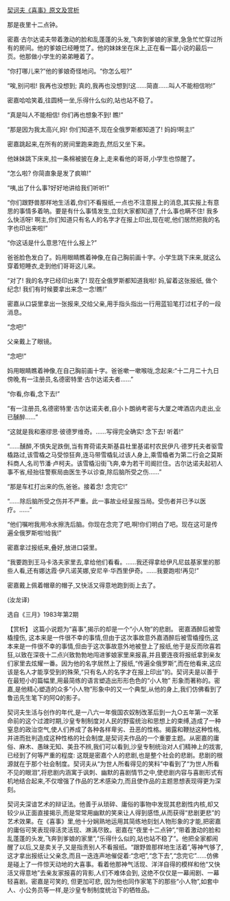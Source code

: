 [契诃夫《喜事》原文及赏析](https://www.vrrw.net/wx/15591.html)

那是夜里十二点钟。

密嘉·古尔达诺夫带着激动的脸和乱蓬蓬的头发,飞奔到爹娘的家里,急急忙忙穿过所有的房间。他的爹娘已经睡觉了。他的妹妹坐在床上,正在看一篇小说的最后一页。他那做小学生的弟弟睡着了。

“你打哪儿来?”他的爹娘奇怪地问。“你怎么啦?”

“唉,别问啦! 我再也没想到; 真的,我再也没想到!这……简直……叫人不能相信哟!”

密嘉哈哈笑着,往圆椅一坐,乐得什么似的,站也站不稳了。

“真是叫人不能相信! 你们再也想象不到! 瞧!”

“那是因为我太高兴,妈! 你们知道不,现在全俄罗斯都知道了! 妈妈!啊主!”

密嘉跳起来,在所有的房间里跑来跑去,然后又坐下来。

他妹妹跳下床来,拉一条棉被披在身上,走来看他的哥哥,小学生也惊醒了。

“怎么啦? 你简直象是发了疯嘛!”

“咦,出了什么事?好好地讲给我们听听!”

“你们跟野兽那样地生活着,你们不看报纸,一点也不注意报上的消息,其实报上有意思的事情多着呐。要是有什么事情发生,立刻大家都知道了,什么事也瞒不住! 我多么快活呀! 啊主,你们知道只有名人的名字才在报上印出,现在呢,他们居然把我的名字也印出来啦!”

“你这话是什么意思?在什么报上?”

爸爸脸色发白了。妈用眼睛瞧着神像,在自己胸前画十字。小学生跳下床来,就这么穿着短睡衣,走到他们哥哥这儿来。

“对了! 我的名字已经印出来了! 现在全俄罗斯都知道我啦! 妈,留着这张报纸, 做个纪念! 我们有时候要拿出来念一念!瞧!”

密嘉从口袋里拿出一张报来,交给父亲,用手指头指出一行用蓝铅笔打过杠子的一段消息。

“念吧!”

父亲戴上了眼镜。

“念吧!”

妈用眼睛瞧着神像,在自己胸前画十字。爸爸嗽一嗽喉咙,念起来:“十二月二十九日傍晚,有一注册员,名德密特里·古尔达诺夫者……”

“你看,你看,念下去!”

“有一注册员,名德密特里·古尔达诺夫者,自小卜朗纳考密与大厦之啤酒店内走出,业已醺醉……”

“这就是我和塞缪思·彼德罗维奇。……写得完全确实! 念下去! 听着!”

“……醺醉,不慎失足跌倒,当有育荷诺夫斯基县杜里基诺村农民伊凡·德罗托夫者驱雪橇路过,该雪橇之马受惊狂奔,连马带雪橇轧过该人身上,乘雪橇者为第二行会之莫斯科商人,名司节潘·卢柯夫。该雪橇沿街飞奔,幸为若干司阍拦住。古尔达诺夫起初人事不省,经抬往警察局由医生予以诊查,除后脑所受之伤……”

“那是车杠打出来的伤,爸爸。接着念! 念完它!”

“……除后脑所受之伤并不严重。此一事故业经呈报当局。受伤者并已予以医疗。……”

“他们嘱咐我用冷水擦洗后脑。你现在念完了吧,啊!你们明白了吧。现在这可是传遍全俄罗斯啦!给我!”

密嘉拿过报纸来,叠好,放进口袋里。

“我要跑到王马卡洛夫家里去,拿给他们看看。……我还得拿给伊凡尼兹基家里的那些人看,还有娜达霞·伊凡诺芙娜,安尼辛·华西里伊奇。……我要跑啦!再见!”

密嘉戴上佩着帽章的帽子,又快活又得意地跑到街上去了。

(汝龙译)

选自《三月》1983年第2期



【赏析】 这篇小说题为“喜事”,揭示的却是一个“小人物”的悲剧。 密嘉酒醉后被雪橇撞伤, 这本来是一件很不幸的事情,但由于这次事故意外嘉酒醉后被雪橇撞伤,这本来是一件很不幸的事情,但由于这次事故意外地被登上了报纸,他于是反而欣喜若狂,以致在深夜十二点兴致勃勃地闯进爹娘家里来报喜,并且要连夜将报纸拿到亲友们家里去炫耀一番。因为他的名字居然上了报纸,“传遍全俄罗斯”,而在他看来,这应该是名人才能享受到的殊荣,“只有名人的名字才在报上印出”的。契诃夫是以善于在最短小的篇幅里,用最简练的语言塑造出形形色色的“小人物” 形象而著称的。密嘉,是他精心塑造的众多“小人物”形象中的又一个典型,从他的身上,我们仿佛看到了鲁迅先生笔下的阿Q的影子。

契诃夫生活与创作的年代,是一八六一年俄国农奴制改革后到一九○五年第一次革命前的这个过渡时期,沙皇专制制度对人民的野蛮统治和思想上的束缚,造成了一种窒息的政治空气,使人们养成了各种各样卑劣、丑恶的性格。揭露和鞭挞这种性格,并进而批判造成这种性格的社会制度,是契诃夫作品的一个重要主题。从密嘉的庸俗、麻木、愚昧无知、美丑不辨,我们可以看到,沙皇专制统治对人们精神上的戕害,已经到了何等严重的程度: 这既是密嘉个人的悲剧,也是整个社会的悲剧。悲剧的根源就在于那个社会制度。契诃夫从“为世人所看得见的笑料”中看到了“为世人所看不见的眼泪”,将悲剧内涵寓于讽刺、幽默的喜剧情节之中,使悲剧内容与喜剧形式有机地结合起来,不仅增强了作品的艺术感染力,而且使作品的主题思想表现得更为深刻。

契诃夫深谙艺术的辩证法。他善于从琐碎、庸俗的事物中发现其悲剧性内核,却又较少从正面直接揭示,而是常常用幽默的笑来让人得到感悟,从而获得“悲剧更悲”的艺术效果。在《喜事》里,他十分娴熟地运用其简练地刻划人物形象的才能,把密嘉的庸俗可笑表现得活灵活现、淋漓尽致。密嘉在“夜里十二点钟”,“带着激动的脸和乱蓬蓬的头发,飞奔到爹娘的家里”,“乐得什么似的,站也站不稳了”。他把全家都闹醒了以后,又是卖关子,又是指责别人不看报纸。“跟野兽那样地生活着”,等神气够了,这才拿出报纸让父亲念,而且一迭连声地催促着:“念吧”,“念下去”,“念完它”……仿佛是碰上了一件惊天动地的大喜事。看着他那神气活现、洋洋自得的模样和他“又快活又得意地”去亲友家报喜的背影,人们不难体会到, 这绝不仅仅是一幕闹剧、一幕轻喜剧。密嘉是可笑的, 但更加可悲, 因为他也同作家笔下的那些“小人物”,如套中人、小公务员等一样,是沙皇专制制度统治下的牺牲品。

